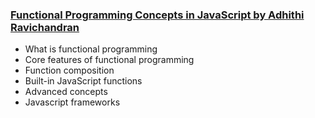 ### [Functional Programming Concepts in JavaScript by Adhithi Ravichandran](https://app.pluralsight.com/library/courses/javascript-functional-programming-concepts/table-of-contents)

- What is functional programming
- Core features of functional programming
- Function composition
- Built-in JavaScript functions
- Advanced concepts
- Javascript frameworks
